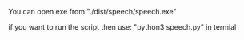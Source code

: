 You can open exe from "./dist/speech/speech.exe"



if you want to run the script then use: "python3 speech.py" in termial
